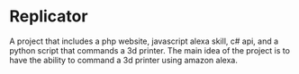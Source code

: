 # Replicator
A project that includes a php website, javascript alexa skill, c# api, and a python script that commands a 3d printer. The main idea of the project is to have the ability to command a 3d printer using amazon alexa. 
